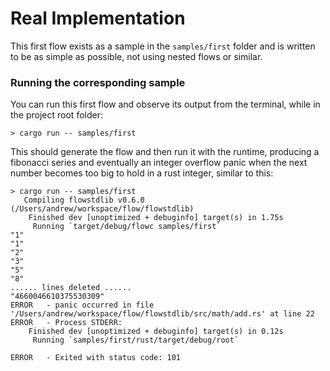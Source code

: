 # Real Implementation

This first flow exists as a sample in the `samples/first` folder and is written to be as simple as possible,
not using nested flows or similar.

### Running the corresponding sample
You can run this first flow and observe its output from the terminal, while in the project root folder:

```
> cargo run -- samples/first
```

This should generate the flow and then run it with the runtime, producing a fibonacci series and eventually an
integer overflow panic when the next number becomes too big to hold in a rust integer, similar to this:

```
> cargo run -- samples/first
   Compiling flowstdlib v0.6.0 (/Users/andrew/workspace/flow/flowstdlib)
    Finished dev [unoptimized + debuginfo] target(s) in 1.75s
     Running `target/debug/flowc samples/first`
"1"
"1"
"2"
"3"
"5"
"8"
...... lines deleted ......
"4660046610375530309"
ERROR	- panic occurred in file '/Users/andrew/workspace/flow/flowstdlib/src/math/add.rs' at line 22
ERROR	- Process STDERR:
    Finished dev [unoptimized + debuginfo] target(s) in 0.12s
     Running `samples/first/rust/target/debug/root`

ERROR	- Exited with status code: 101
```

